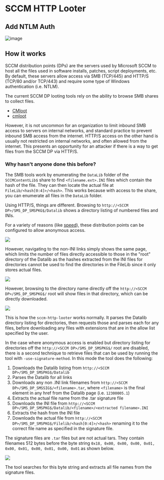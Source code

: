 # SCCM HTTP Looter

## Add NTLM Auth

![image](https://github.com/user-attachments/assets/5959b61b-c931-41e9-b64b-8a65db39f700)


## How it works

SCCM distribution points (DPs) are the servers used by Microsoft SCCM to host all the files used in software installs, patches, script deployments, etc.
By default, these servers allow access via SMB (TCP/445) and HTTP/S (TCP/80 and/or TCP/443) and require some type of Windows authentication (i.e. NTLM).

The current SCCM DP looting tools rely on the ability to browse SMB shares to collect files. 

- [CMloot](https://github.com/1njected/CMLoot)
- [cmloot](https://github.com/shelltrail/cmloot)

However, it is not uncommon for an organization to limit inbound SMB access to servers on internal networks, and standard practice to prevent inbound SMB access from the internet. HTTP/S access on the other hand is usually not restricted on internal networks, and often allowed from the internet. This presents an opportunity for an attacker if there is a way to get files from the SCCM DP via HTTP/S.

### Why hasn't anyone done this before?

The SMB tools work by enumerating the `DataLib` folder of the `SCCMContentLib$` share to find `<filename.ext>.INI` files which contain the hash of the file. They can then locate the actual file at `FileLib/<hash[0:4]>/<hash>`. This works because with access to the share, you can enumerate all files in the `DataLib` folder.

Using HTTP/S, things are different. Browsing to `http://<SCCM DP>/SMS_DP_SMSPKG$/Datalib` shows a directory listing of numbered files and INIs. 

For a variety of reasons (like [speed](https://old.reddit.com/r/SCCM/comments/5c4niq/sccm_2012_osd_download_faster_with_anonymous/)), these distribution points can be configured to allow anonymous access. 

![](./imgs/iis-settings.png)

However, navigating to the non-INI links simply shows the same page, which limits the number of files directly accessible to those in the "root" directory of the Datalib as the hashes extracted from the INI files for directories cannot be used to find the directories in the FileLib since it only stores actual files.

![](./imgs/datalib.png)

However, browsing to the directory name directly off the `http://<SCCM DP>/SMS_DP_SMSPKG$/` root will show files in that directory, which can be directly downloaded.

![](./imgs/direct-url.png)

This is how the `sccm-http-looter` works normally. It parses the Datalib directory listing for directories, then requests those and parses each for any files, before downloading any files with extensions that are in the allow list specified by the user.

In the case where anonymous access is enabled but directory listing for directories off the `http://<SCCM DP>/SMS_DP_SMSPKG$/` root are disabled, there is a second technique to retrieve files that can be used by running the tool with `-use-signature-method`. In this mode the tool does the following:

1. Downloads the Datalib listing from `http://<SCCM DP>/SMS_DP_SMSPKG$/Datalib`
2. Parses the Datalib for all links
3. Downloads any non .INI link filenames from `http://<SCCM DP>/SMS_DP_SMSSIG$/<filename>.tar`, where `<filename>` is the final element in any href from the Datalib page (i.e. `12300005.1`)
4. Extracts the actual file name from the .tar signature file
5. Downloads the INI file from `http://<SCCM DP>/SMS_DP_SMSPKG$/Datalib/<filename>/<extracted filename>.INI`
6. Extracts the hash from the INI file
7. Downloads the actual file from `http://<SCCM DP>/SMS_DP_SMSPKG$/Filelib/<hash[0:4]>/<hash>` renaming it to the correct file name as specified in the signature file.

The signature files are `.tar` files but are not actual tars. They contain filenames 512 bytes before the byte string `0x18, 0x00, 0x00, 0x00, 0x01, 0x00, 0x01, 0x00, 0x01, 0x00, 0x01` as shown below.

![](./imgs/signature-hex.png)

The tool searches for this byte string and extracts all file names from the signature files.

